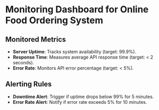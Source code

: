 # Monitoring Dashboard for Online Food Ordering System

## Monitored Metrics
- **Server Uptime**: Tracks system availability (target: 99.9%).
- **Response Time**: Measures average API response time (target: < 2 seconds).
- **Error Rate**: Monitors API error percentage (target: < 5%).

## Alerting Rules
- **Downtime Alert**: Trigger if uptime drops below 99% for 5 minutes.
- **Error Rate Alert**: Notify if error rate exceeds 5% for 10 minutes.
